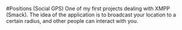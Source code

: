 #Positions (Social GPS)
One of my first projects dealing with XMPP (Smack).
The idea of the application is to broadcast your location to a certain radius, and other people can interact with you.